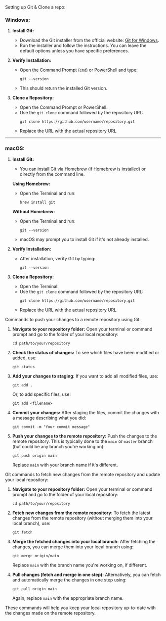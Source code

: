 Setting up Git & Clone a repo:

### Windows:
1. **Install Git:**
   - Download the Git installer from the official website: [Git for Windows](https://git-scm.com/download/win).
   - Run the installer and follow the instructions. You can leave the default options unless you have specific preferences.

2. **Verify Installation:**
   - Open the Command Prompt (`cmd`) or PowerShell and type:
     ```
     git --version
     ```
   - This should return the installed Git version.

3. **Clone a Repository:**
   - Open the Command Prompt or PowerShell.
   - Use the `git clone` command followed by the repository URL:
     ```
     git clone https://github.com/username/repository.git
     ```
   - Replace the URL with the actual repository URL.

---

### macOS:
1. **Install Git:**
   - You can install Git via Homebrew (if Homebrew is installed) or directly from the command line.
   
   **Using Homebrew:**
   - Open the Terminal and run:
     ```
     brew install git
     ```

   **Without Homebrew:**
   - Open the Terminal and run:
     ```
     git --version
     ```
   - macOS may prompt you to install Git if it's not already installed.

2. **Verify Installation:**
   - After installation, verify Git by typing:
     ```
     git --version
     ```

3. **Clone a Repository:**
   - Open the Terminal.
   - Use the `git clone` command followed by the repository URL:
     ```
     git clone https://github.com/username/repository.git
     ```
   - Replace the URL with the actual repository URL.


Commands to push your changes to a remote repository using Git:

1. **Navigate to your repository folder:**
   Open your terminal or command prompt and go to the folder of your local repository:
   ```
   cd path/to/your/repository
   ```

2. **Check the status of changes:**
   To see which files have been modified or added, use:
   ```
   git status
   ```

3. **Add your changes to staging:**
   If you want to add all modified files, use:
   ```
   git add .
   ```
   Or, to add specific files, use:
   ```
   git add <filename>
   ```

4. **Commit your changes:**
   After staging the files, commit the changes with a message describing what you did:
   ```
   git commit -m "Your commit message"
   ```

5. **Push your changes to the remote repository:**
   Push the changes to the remote repository. This is typically done to the `main` or `master` branch (but could be any branch you're working on):
   ```
   git push origin main
   ```
   Replace `main` with your branch name if it's different.


Git commands to fetch new changes from the remote repository and update your local repository:

1. **Navigate to your repository folder:**
   Open your terminal or command prompt and go to the folder of your local repository:
   ```
   cd path/to/your/repository
   ```

2. **Fetch new changes from the remote repository:**
   To fetch the latest changes from the remote repository (without merging them into your local branch), use:
   ```
   git fetch
   ```

3. **Merge the fetched changes into your local branch:**
   After fetching the changes, you can merge them into your local branch using:
   ```
   git merge origin/main
   ```
   Replace `main` with the branch name you're working on, if different.

4. **Pull changes (fetch and merge in one step):**
   Alternatively, you can fetch and automatically merge the changes in one step using:
   ```
   git pull origin main
   ```
   Again, replace `main` with the appropriate branch name.

These commands will help you keep your local repository up-to-date with the changes made on the remote repository.